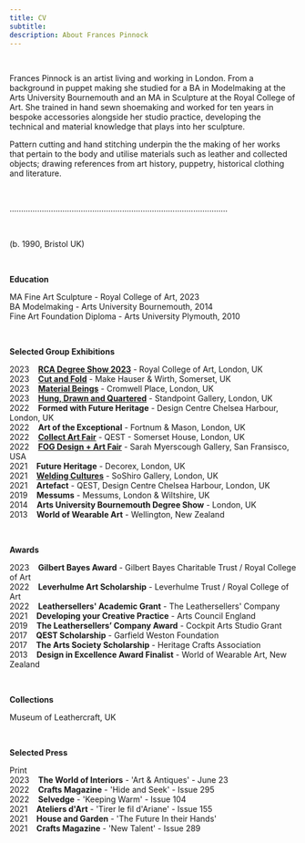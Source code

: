```yaml
---
title: CV
subtitle: 
description: About Frances Pinnock
---
```

<br />

Frances Pinnock is an artist living and working in London. From a background in puppet making she studied for a BA in Modelmaking at the Arts University Bournemouth and an MA in Sculpture at the Royal College of Art. She trained in hand sewn shoemaking and worked for ten years in bespoke accessories alongside her studio practice, developing the technical and material knowledge that plays into her sculpture. 

Pattern cutting and hand stitching underpin the the making of her works that pertain to the body and utilise materials such as leather and collected objects; drawing references from art history, puppetry, historical clothing and literature. 

<br />

...............................................................................................

<br /> 

(b. 1990, Bristol UK)  

<br /> 

**Education**  

MA Fine Art Sculpture - Royal College of Art, 2023  
BA Modelmaking - Arts University Bournemouth, 2014  
Fine Art Foundation Diploma - Arts University Plymouth, 2010 

<br /> 



**Selected Group Exhibitions** 

2023&nbsp;&nbsp;&nbsp; **[RCA Degree Show 2023](https://2023.rca.ac.uk/students/frances-pinnock/)** - Royal College of Art, London, UK  
2023&nbsp;&nbsp;&nbsp; **[Cut and Fold](https://www.hauserwirth.com/make/41222-cut-and-fold/)** - Make Hauser & Wirth, Somerset, UK  
2023&nbsp;&nbsp;&nbsp; **[Material Beings](https://www.cromwellplace.com/whats-on/material-beings)** - Cromwell Place, London, UK  
2023&nbsp;&nbsp;&nbsp; **[Hung, Drawn and Quartered](https://www.standpointlondon.co.uk/gallery/2023/hung-drawn/index.php)** - Standpoint Gallery, London, UK  
2022&nbsp;&nbsp;&nbsp; **Formed with Future Heritage** - Design Centre Chelsea Harbour, London, UK  
2022&nbsp;&nbsp;&nbsp; **Art of the Exceptional** - Fortnum & Mason, London, UK  
2022&nbsp;&nbsp;&nbsp; **[Collect Art Fair](https://www.craftscouncil.org.uk/collect-art-fair)** - QEST - Somerset House, London, UK    
2022&nbsp;&nbsp;&nbsp; **[FOG Design + Art Fair](https://www.sarahmyerscough.com/exhibitions/38-fog-design-art-2022/)** - Sarah Myerscough Gallery, San Fransisco, USA  
2021&nbsp;&nbsp;&nbsp; **Future Heritage** - Decorex, London, UK  
2021&nbsp;&nbsp;&nbsp; **[Welding Cultures](https://soshiro.co/blogs/past-events/welding-cultures)** - SoShiro Gallery, London, UK  
2021&nbsp;&nbsp;&nbsp; **Artefact** - QEST, Design Centre Chelsea Harbour, London, UK  
2019&nbsp;&nbsp;&nbsp; **Messums** - Messums, London & Wiltshire, UK  
2014&nbsp;&nbsp;&nbsp; **Arts University Bournemouth Degree Show** - London, UK  
2013&nbsp;&nbsp;&nbsp; **World of Wearable Art** - Wellington, New Zealand  

<br />  
  

**Awards** 

2023&nbsp;&nbsp;&nbsp; **Gilbert Bayes Award** - Gilbert Bayes Charitable Trust / Royal College of Art  
2022&nbsp;&nbsp;&nbsp; **Leverhulme Art Scholarship** - Leverhulme Trust / Royal College of Art   
2022&nbsp;&nbsp;&nbsp; **Leathersellers' Academic Grant** - The Leathersellers' Company   
2021&nbsp;&nbsp;&nbsp; **Developing your Creative Practice** - Arts Council England  
2019&nbsp;&nbsp;&nbsp; **The Leathersellers’ Company Award** - Cockpit Arts Studio Grant  
2017&nbsp;&nbsp;&nbsp; **QEST Scholarship** - Garfield Weston Foundation  
2017&nbsp;&nbsp;&nbsp; **The Arts Society Scholarship** - Heritage Crafts Association  
2013&nbsp;&nbsp;&nbsp; **Design in Excellence Award Finalist** - World of Wearable Art, New Zealand  

<br />   


**Collections** 

Museum of Leathercraft, UK  

<br />  


**Selected Press** 
  
Print  
2023&nbsp;&nbsp;&nbsp; **The World of Interiors** - 'Art & Antiques' - June 23  
2022&nbsp;&nbsp;&nbsp; **Crafts Magazine** - 'Hide and Seek' - Issue 295     
2022&nbsp;&nbsp;&nbsp; **Selvedge** - 'Keeping Warm' - Issue 104  
2021&nbsp;&nbsp;&nbsp; **Ateliers d'Art** - 'Tirer le fil d'Ariane' - Issue 155  
2021&nbsp;&nbsp;&nbsp; **House and Garden** - 'The Future In their Hands'  
2021&nbsp;&nbsp;&nbsp; **Crafts Magazine** - 'New Talent' - Issue 289 

 







